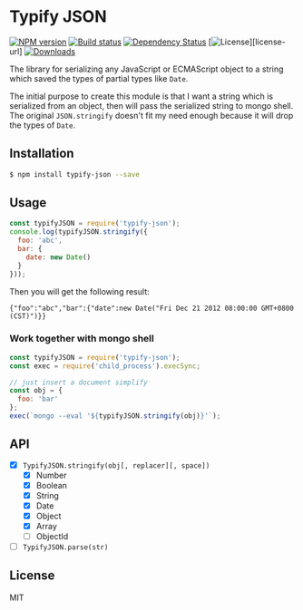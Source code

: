 # Typify JSON

[![NPM version][npm-image]][npm-url]
[![Build status][travis-image]][travis-url]
[![Dependency Status][david-image]][david-url]
[![License][license-image]][license-url]
[![Downloads][downloads-image]][downloads-url]

The library for serializing any JavaScript or ECMAScript object to a string which saved the types of partial
types like `Date`.

The initial purpose to create this module is that I want a string which is serialized from an object, then
will pass the serialized string to mongo shell. The original `JSON.stringify` doesn't fit my need enough 
because it will drop the types of `Date`.

## Installation

```sh
$ npm install typify-json --save
```

## Usage

```js
const typifyJSON = require('typify-json');
console.log(typifyJSON.stringify({
  foo: 'abc',
  bar: {
    date: new Date()
  }
}));
```

Then you will get the following result:

```
{"foo":"abc","bar":{"date":new Date("Fri Dec 21 2012 08:00:00 GMT+0800 (CST)")}}
```

### Work together with mongo shell

```js
const typifyJSON = require('typify-json');
const exec = require('child_process').execSync;

// just insert a document simplify
const obj = {
  foo: 'bar'
};
exec(`mongo --eval '${typifyJSON.stringify(obj)}'`);
```

## API

- [x] `TypifyJSON.stringify(obj[, replacer][, space])`
  - [x] Number
  - [x] Boolean
  - [x] String
  - [x] Date
  - [x] Object
  - [x] Array
  - [ ] ObjectId
- [ ] `TypifyJSON.parse(str)`

## License

MIT

[npm-image]: https://img.shields.io/npm/v/typify-json.svg?style=flat-square
[npm-url]: https://npmjs.org/package/typify-json
[travis-image]: https://img.shields.io/travis/weflex/node-typify-json.svg?style=flat-square
[travis-url]: https://travis-ci.org/weflex/node-typify-json
[david-image]: http://img.shields.io/david/weflex/node-typify-json.svg?style=flat-square
[david-url]: https://david-dm.org/weflex/node-typify-json
[license-image]: http://img.shields.io/npm/l/typify-json.svg?style=flat-square
[downloads-image]: http://img.shields.io/npm/dm/typify-json.svg?style=flat-square
[downloads-url]: https://npmjs.org/package/typify-json
